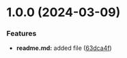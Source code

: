 # 1.0.0 (2024-03-09)


### Features

* **readme.md:** added file ([63dca4f](https://github.com/mxnzter/git-extended/commit/63dca4fb37e8e3bcc4d5e99f07328f9297f138c1))




